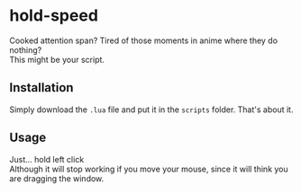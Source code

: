 # hold-speed
Cooked attention span? Tired of those moments in anime where they do nothing?<br> 
This might be your script.

## Installation
Simply download the `.lua` file and put it in the `scripts` folder. That's about it.

## Usage
Just... hold left click<br>
Although it will stop working if you move your mouse, since it will think you are dragging the window.
